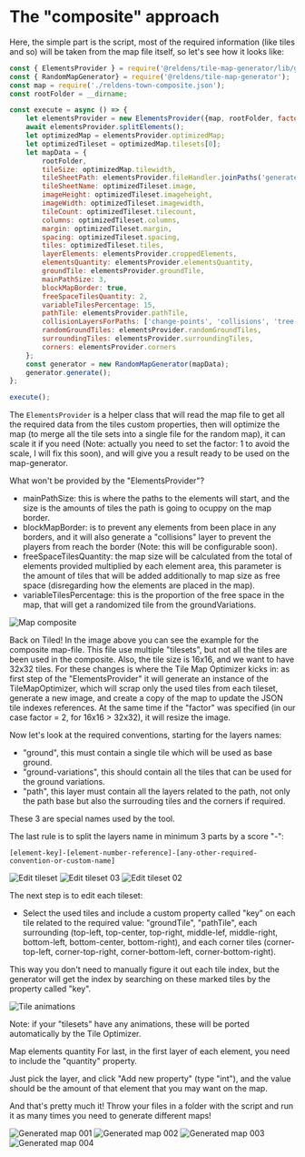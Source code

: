 # The "composite" approach

Here, the simple part is the script, most of the required information (like tiles and so) will be taken from the map file itself, so let's see how it looks like:

```js
const { ElementsProvider } = require('@reldens/tile-map-generator/lib/generator/elements-provider');
const { RandomMapGenerator} = require('@reldens/tile-map-generator');
const map = require('./reldens-town-composite.json');
const rootFolder = __dirname;

const execute = async () => {
    let elementsProvider = new ElementsProvider({map, rootFolder, factor: 1});
    await elementsProvider.splitElements();
    let optimizedMap = elementsProvider.optimizedMap;
    let optimizedTileset = optimizedMap.tilesets[0];
    let mapData = {
        rootFolder,
        tileSize: optimizedMap.tilewidth,
        tileSheetPath: elementsProvider.fileHandler.joinPaths('generated', optimizedTileset.image),
        tileSheetName: optimizedTileset.image,
        imageHeight: optimizedTileset.imageheight,
        imageWidth: optimizedTileset.imagewidth,
        tileCount: optimizedTileset.tilecount,
        columns: optimizedTileset.columns,
        margin: optimizedTileset.margin,
        spacing: optimizedTileset.spacing,
        tiles: optimizedTileset.tiles,
        layerElements: elementsProvider.croppedElements,
        elementsQuantity: elementsProvider.elementsQuantity,
        groundTile: elementsProvider.groundTile,
        mainPathSize: 3,
        blockMapBorder: true,
        freeSpaceTilesQuantity: 2,
        variableTilesPercentage: 15,
        pathTile: elementsProvider.pathTile,
        collisionLayersForPaths: ['change-points', 'collisions', 'tree-base'],
        randomGroundTiles: elementsProvider.randomGroundTiles,
        surroundingTiles: elementsProvider.surroundingTiles,
        corners: elementsProvider.corners
    };
    const generator = new RandomMapGenerator(mapData);
    generator.generate();
};

execute();
```

The `ElementsProvider` is a helper class that will read the map file to get all the required data from the tiles custom properties, then will optimize the map (to merge all the tile sets into a single file for the random map), it can scale it if you need (Note: actually you need to set the factor: 1 to avoid the scale, I will fix this soon), and will give you a result ready to be used on the map-generator.

What won't be provided by the "ElementsProvider"?

- mainPathSize: this is where the paths to the elements will start, and the size is the amounts of tiles the path is going to ocuppy on the map border.
- blockMapBorder: is to prevent any elements from been place in any borders, and it will also generate a "collisions" layer to prevent the players from reach the border (Note: this will be configurable soon).
- freeSpaceTilesQuantity: the map size will be calculated from the total of elements provided multiplied by each element area, this parameter is the amount of tiles that will be added additionally to map size as free space (disregarding how the elements are placed in the map).
- variableTilesPercentage: this is the proportion of the free space in the map, that will get a randomized tile from the groundVariations.

![Map composite](screenshots/map-composite.png)

Back on Tiled! In the image above you can see the example for the composite map-file.
This file use multiple "tilesets", but not all the tiles are been used in the composite.
Also, the tile size is 16x16, and we want to have 32x32 tiles.
For these changes is where the Tile Map Optimizer kicks in: as first step of the "ElementsProvider" it will generate an instance of the TileMapOptimizer, which will scrap only the used tiles from each tileset, generate a new image, and create a copy of the map to update the JSON tile indexes references.
At the same time if the "factor" was specified (in our case factor = 2, for 16x16 > 32x32), it will resize the image.

Now let's look at the required conventions, starting for the layers names:
- "ground", this must contain a single tile which will be used as base ground.
- "ground-variations", this should contain all the tiles that can be used for the ground variations.
- "path", this layer must contain all the layers related to the path, not only the path base but also the surrouding tiles and the corners if required.

These 3 are special names used by the tool.

The last rule is to split the layers name in minimum 3 parts by a score "-":
```
[element-key]-[element-number-reference]-[any-other-required-convention-or-custom-name]
```

![Edit tileset](screenshots/edit-tileset.png)
![Edit tileset 03](screenshots/edit-tileset-03.png)
![Edit tileset 02](screenshots/edit-tileset-02.png)

The next step is to edit each tileset:

- Select the used tiles and include a custom property called "key" on each tile related to the required value: "groundTile", "pathTile", each surrounding (top-left, top-center, top-right, middle-lef, middle-right, bottom-left, bottom-center, bottom-right), and each corner tiles (corner-top-left, corner-top-right, corner-bottom-left, corner-bottom-right).

This way you don't need to manually figure it out each tile index, but the generator will get the index by searching on these marked tiles by the property called "key".

![Tile animations](screenshots/tile-animations.png)

Note: if your "tilesets" have any animations, these will be ported automatically by the Tile Optimizer.

Map elements quantity
For last, in the first layer of each element, you need to include the "quantity" property.

Just pick the layer, and click "Add new property" (type "int"), and the value should be the amount of that element that you may want on the map.

And that's pretty much it! Throw your files in a folder with the script and run it as many times you need to generate different maps!

![Generated map 001](screenshots/generated-map-001.png)
![Generated map 002](screenshots/generated-map-002.png)
![Generated map 003](screenshots/generated-map-003.png)
![Generated map 004](screenshots/generated-map-004.png)
